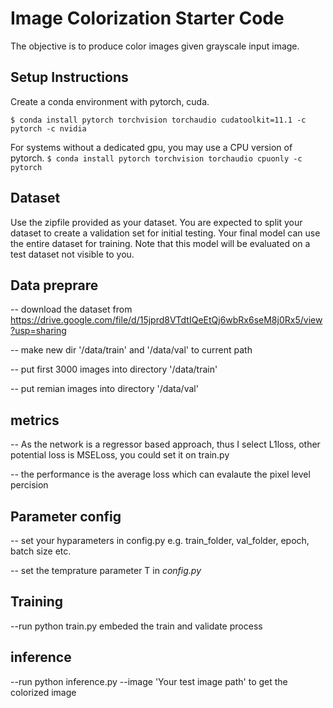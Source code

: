 # Image Colorization Starter Code
The objective is to produce color images given grayscale input image. 

## Setup Instructions
Create a conda environment with pytorch, cuda. 

`$ conda install pytorch torchvision torchaudio cudatoolkit=11.1 -c pytorch -c nvidia`

For systems without a dedicated gpu, you may use a CPU version of pytorch.
`$ conda install pytorch torchvision torchaudio cpuonly -c pytorch`

## Dataset
Use the zipfile provided as your dataset. You are expected to split your dataset to create a validation set for initial testing. Your final model can use the entire dataset for training. Note that this model will be evaluated on a test dataset not visible to you.

## Data preprare
-- download the dataset from https://drive.google.com/file/d/15jprd8VTdtIQeEtQj6wbRx6seM8j0Rx5/view?usp=sharing 

-- make new dir  '/data/train'  and  '/data/val' to current path

-- put first 3000 images into directory '/data/train' 

-- put remian images into directory '/data/val' 

## metrics
-- As the network is a regressor based approach, thus I select L1loss, other potential loss is MSELoss, you could set it on train.py

-- the performance is the average loss which can evalaute the pixel level percision 
## Parameter config
-- set your hyparameters in config.py e.g. train_folder, val_folder, epoch, batch size etc.

-- set the temprature parameter T in *config.py*

## Training
--run python train.py embeded the train and validate process

## inference 
--run python inference.py --image 'Your test image path' to get the colorized image

